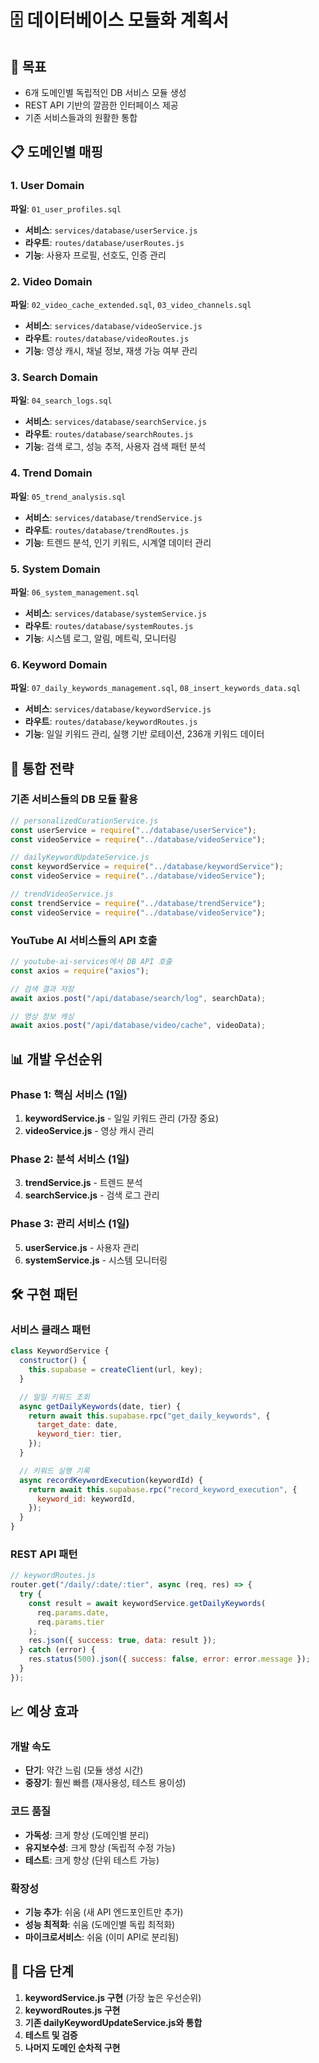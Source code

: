 # 🗄️ 데이터베이스 모듈화 계획서

## 🎯 목표

- 6개 도메인별 독립적인 DB 서비스 모듈 생성
- REST API 기반의 깔끔한 인터페이스 제공
- 기존 서비스들과의 원활한 통합

## 📋 도메인별 매핑

### 1. User Domain

**파일**: `01_user_profiles.sql`

- **서비스**: `services/database/userService.js`
- **라우트**: `routes/database/userRoutes.js`
- **기능**: 사용자 프로필, 선호도, 인증 관리

### 2. Video Domain

**파일**: `02_video_cache_extended.sql`, `03_video_channels.sql`

- **서비스**: `services/database/videoService.js`
- **라우트**: `routes/database/videoRoutes.js`
- **기능**: 영상 캐시, 채널 정보, 재생 가능 여부 관리

### 3. Search Domain

**파일**: `04_search_logs.sql`

- **서비스**: `services/database/searchService.js`
- **라우트**: `routes/database/searchRoutes.js`
- **기능**: 검색 로그, 성능 추적, 사용자 검색 패턴 분석

### 4. Trend Domain

**파일**: `05_trend_analysis.sql`

- **서비스**: `services/database/trendService.js`
- **라우트**: `routes/database/trendRoutes.js`
- **기능**: 트렌드 분석, 인기 키워드, 시계열 데이터 관리

### 5. System Domain

**파일**: `06_system_management.sql`

- **서비스**: `services/database/systemService.js`
- **라우트**: `routes/database/systemRoutes.js`
- **기능**: 시스템 로그, 알림, 메트릭, 모니터링

### 6. Keyword Domain

**파일**: `07_daily_keywords_management.sql`, `08_insert_keywords_data.sql`

- **서비스**: `services/database/keywordService.js`
- **라우트**: `routes/database/keywordRoutes.js`
- **기능**: 일일 키워드 관리, 실행 기반 로테이션, 236개 키워드 데이터

## 🔄 통합 전략

### 기존 서비스들의 DB 모듈 활용

```javascript
// personalizedCurationService.js
const userService = require("../database/userService");
const videoService = require("../database/videoService");

// dailyKeywordUpdateService.js
const keywordService = require("../database/keywordService");
const videoService = require("../database/videoService");

// trendVideoService.js
const trendService = require("../database/trendService");
const videoService = require("../database/videoService");
```

### YouTube AI 서비스들의 API 호출

```javascript
// youtube-ai-services에서 DB API 호출
const axios = require("axios");

// 검색 결과 저장
await axios.post("/api/database/search/log", searchData);

// 영상 정보 캐싱
await axios.post("/api/database/video/cache", videoData);
```

## 📊 개발 우선순위

### Phase 1: 핵심 서비스 (1일)

1. **keywordService.js** - 일일 키워드 관리 (가장 중요)
2. **videoService.js** - 영상 캐시 관리

### Phase 2: 분석 서비스 (1일)

3. **trendService.js** - 트렌드 분석
4. **searchService.js** - 검색 로그 관리

### Phase 3: 관리 서비스 (1일)

5. **userService.js** - 사용자 관리
6. **systemService.js** - 시스템 모니터링

## 🛠️ 구현 패턴

### 서비스 클래스 패턴

```javascript
class KeywordService {
  constructor() {
    this.supabase = createClient(url, key);
  }

  // 일일 키워드 조회
  async getDailyKeywords(date, tier) {
    return await this.supabase.rpc("get_daily_keywords", {
      target_date: date,
      keyword_tier: tier,
    });
  }

  // 키워드 실행 기록
  async recordKeywordExecution(keywordId) {
    return await this.supabase.rpc("record_keyword_execution", {
      keyword_id: keywordId,
    });
  }
}
```

### REST API 패턴

```javascript
// keywordRoutes.js
router.get("/daily/:date/:tier", async (req, res) => {
  try {
    const result = await keywordService.getDailyKeywords(
      req.params.date,
      req.params.tier
    );
    res.json({ success: true, data: result });
  } catch (error) {
    res.status(500).json({ success: false, error: error.message });
  }
});
```

## 📈 예상 효과

### 개발 속도

- **단기**: 약간 느림 (모듈 생성 시간)
- **중장기**: 훨씬 빠름 (재사용성, 테스트 용이성)

### 코드 품질

- **가독성**: 크게 향상 (도메인별 분리)
- **유지보수성**: 크게 향상 (독립적 수정 가능)
- **테스트**: 크게 향상 (단위 테스트 가능)

### 확장성

- **기능 추가**: 쉬움 (새 API 엔드포인트만 추가)
- **성능 최적화**: 쉬움 (도메인별 독립 최적화)
- **마이크로서비스**: 쉬움 (이미 API로 분리됨)

## 🚀 다음 단계

1. **keywordService.js 구현** (가장 높은 우선순위)
2. **keywordRoutes.js 구현**
3. **기존 dailyKeywordUpdateService.js와 통합**
4. **테스트 및 검증**
5. **나머지 도메인 순차적 구현**
